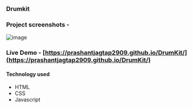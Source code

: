 ### Drumkit 

### Project screenshots - 
![image](https://github.com/prashantjagtap2909/DrumKit/assets/93985255/7343f29c-616c-428c-b27b-7789eb4cb541)


### Live Demo - [https://prashantjagtap2909.github.io/DrumKit/](https://prashantjagtap2909.github.io/DrumKit/)
#### Technology used
  - HTML
  - CSS
  - Javascript 


